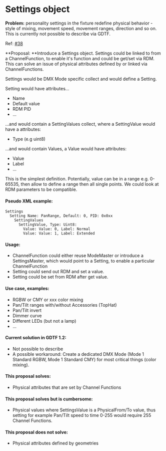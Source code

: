 # Settings object

**Problem:** personality settings in the fixture redefine physical behavior -
style of mixing, movement speed, movement ranges, direction and so on. This is
currently not possible to describe via GDTF.

Ref: [#38](https://github.com/mvrdevelopment/spec/issues/38)

**Proposal: **Introduce a Settings object. Settings could be linked to from a
ChannelFunction, to enable it's function and could be get/set via RDM. This can
solve an issue of physical attributes defined by or linked via
ChannelFunctions.

Settings would be DMX Mode specific collect and would define a Setting.

Setting would have attributes...

- Name
- Default value
- RDM PID
- ...

...and would contain a SettingValues collect, where a SettingValue would have a
attributes:

- Type (e.g uint8)

...and would contain Values, a Value would have attributes:

- Value
- Label
- ...

This is the simplest definition. Potentially, value can be in a range e.g.
0-65535, then allow to define a range then all single points. We could look at
RDM parameters to be compatible.

#### Pseudo XML example:

```
Settings
  Setting Name: PanRange, Default: 0, PID: 0x0xx
    SettingValues
      SettingValue, Type: Uint8:
        Value: Value: 0, Label: Normal
        Value: Value: 1, Label: Extended
```
#### Usage:

- ChannelFunction could either reuse ModeMaster or introduce a SettingsMaster,
  which would point to a Setting, to enable a particular ChannelFunction
- Setting could send out RDM and set a value.
- Setting could be set from RDM after get value.

#### Use case, examples:

- RGBW or CMY or xxx color mixing
- Pan/Tilt ranges with/without Accessories (TopHat)
- Pan/Tilt invert
- Dimmer curve
- Different LEDs (but not a lamp)
- ...

#### Current solution in GDTF 1.2:

- Not possible to describe
- A possible workaround: Create a dedicated DMX Mode (Mode 1 Standard RGBW,
  Mode 1 Standard CMY) for most critical things (color mixing).

#### This proposal solves:

- Physical attributes that are set by Channel Functions

#### This proposal solves but is cumbersome:

- Physical values where SettingsValue is a PhysicalFrom/To value, thus setting
  for example Pan/Tilt speed to time 0-255 would require 255 Channel Functions.

#### This proposal does not solve:

- Physical attributes defined by geometries
